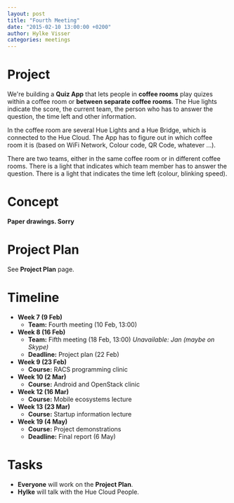 ```yaml
---
layout: post
title: "Fourth Meeting"
date: "2015-02-10 13:00:00 +0200"
author: Hylke Visser
categories: meetings
---
```


# Project

We're building a **Quiz App** that lets people in **coffee rooms** play quizes within a coffee room or **between separate coffee rooms**. The Hue lights indicate the score, the current team, the person who has to answer the question, the time left and other information.

In the coffee room are several Hue Lights and a Hue Bridge, which is connected to the Hue Cloud. The App has to figure out in which coffee room it is (based on WiFi Network, Colour code, QR Code, whatever ...).

There are two teams, either in the same coffee room or in different coffee rooms. There is a light that indicates which team member has to answer the question. There is a light that indicates the time left (colour, blinking speed).

# Concept

**Paper drawings. Sorry**

# Project Plan

See **Project Plan** page.

# Timeline

* **Week 7 (9 Feb)**
  * **Team:** Fourth meeting (10 Feb, 13:00)
* **Week 8 (16 Feb)**
  * **Team:** Fifth meeting (18 Feb, 13:00) *Unavailable: Jan (maybe on Skype)*
  * **Deadline:** Project plan (22 Feb)
* **Week 9 (23 Feb)**
  * **Course:** RACS programming clinic
* **Week 10 (2 Mar)**
  * **Course:** Android and OpenStack clinic
* **Week 12 (16 Mar)**
  * **Course:** Mobile ecosystems lecture
* **Week 13 (23 Mar)**
  * **Course:** Startup information lecture
* **Week 19 (4 May)**
  * **Course:** Project demonstrations
  * **Deadline:** Final report (6 May)

# Tasks

* **Everyone** will work on the **Project Plan**.
* **Hylke** will talk with the Hue Cloud People.
